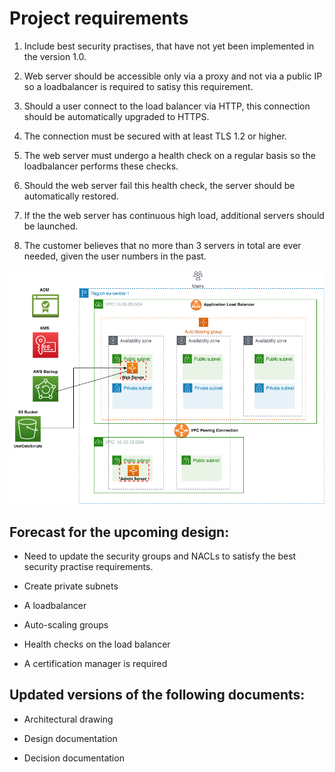 # Project requirements

1. Include best security practises, that have not yet been implemented in the version 1.0.

2. Web server should be accessible only via a proxy and not via a public IP so a loadbalancer is required to satisy this requirement.

3. Should a user connect to the load balancer via HTTP, this connection should be automatically upgraded to HTTPS.

4. The connection must be secured with at least TLS 1.2 or higher.

5. The web server must undergo a health check on a regular basis so the loadbalancer performs these checks.

6. Should the web server fail this health check, the server should be automatically restored.

7. If the the web server has continuous high load, additional servers should be launched. 

8. The customer believes that no more than 3 servers in total are ever needed, given the user numbers in the past.


![01_Project_Requirements_v.1.1](../../../00_includes/PROJECT_01/Project-blue-Page-1.drawio_final1.png)

## Forecast for the upcoming design:

- Need to update the security groups and NACLs to satisfy the best security practise requirements.

- Create private subnets 

- A loadbalancer

- Auto-scaling groups

- Health checks on the load balancer

- A certification manager is required 


## Updated versions of the following documents:

- Architectural drawing

- Design documentation

- Decision documentation

